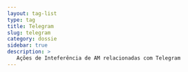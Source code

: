 ```yaml
---
layout: tag-list
type: tag
title: Telegram
slug: telegram
category: dossie
sidebar: true
description: >
   Ações de Inteferência de AM relacionadas com Telegram
---
```

